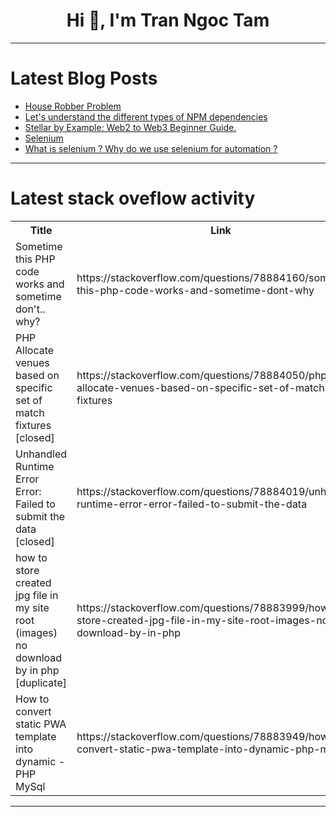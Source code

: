 <h1 align="center">Hi 👋, I'm Tran Ngoc Tam</h1>

---

# Latest Blog Posts 
<!-- BLOG-POST-LIST:START -->
- [House Robber Problem](https://dev.to/theyashsawarkar/house-robber-problem-14o4)
- [Let&#39;s understand the different types of NPM dependencies](https://dev.to/syed_ammar/lets-understand-the-different-types-of-npm-dependencies-bo8)
- [Stellar by Example: Web2 to Web3 Beginner Guide.](https://dev.to/emee/stellar-by-example-web2-to-web3-beginner-guide-3665)
- [Selenium](https://dev.to/devi_sudhakar_12ec71f0137/selenium-1k6j)
- [What is selenium ? Why do we use selenium for automation ?](https://dev.to/nandhini_manikandan_/what-is-selenium-why-do-we-use-selenium-for-automation--hbi)
<!-- BLOG-POST-LIST:END -->

---

# Latest stack oveflow activity
<table>
  <tr><th>Title</th><th>Link</th></tr>
  <!-- STACKOVERFLOW:START --><tr><td>Sometime this PHP code works and sometime don&#39;t.. why?</td><td>https://stackoverflow.com/questions/78884160/sometime-this-php-code-works-and-sometime-dont-why</td></tr><tr><td>PHP Allocate venues based on specific set of match fixtures [closed]</td><td>https://stackoverflow.com/questions/78884050/php-allocate-venues-based-on-specific-set-of-match-fixtures</td></tr><tr><td>Unhandled Runtime Error Error: Failed to submit the data [closed]</td><td>https://stackoverflow.com/questions/78884019/unhandled-runtime-error-error-failed-to-submit-the-data</td></tr><tr><td>how to store created jpg file in my site root &lpar;images&rpar; no download by in php [duplicate]</td><td>https://stackoverflow.com/questions/78883999/how-to-store-created-jpg-file-in-my-site-root-images-no-download-by-in-php</td></tr><tr><td>How to convert static PWA template into dynamic - PHP MySql</td><td>https://stackoverflow.com/questions/78883949/how-to-convert-static-pwa-template-into-dynamic-php-mysql</td></tr><!-- STACKOVERFLOW:END -->
</table>

---


